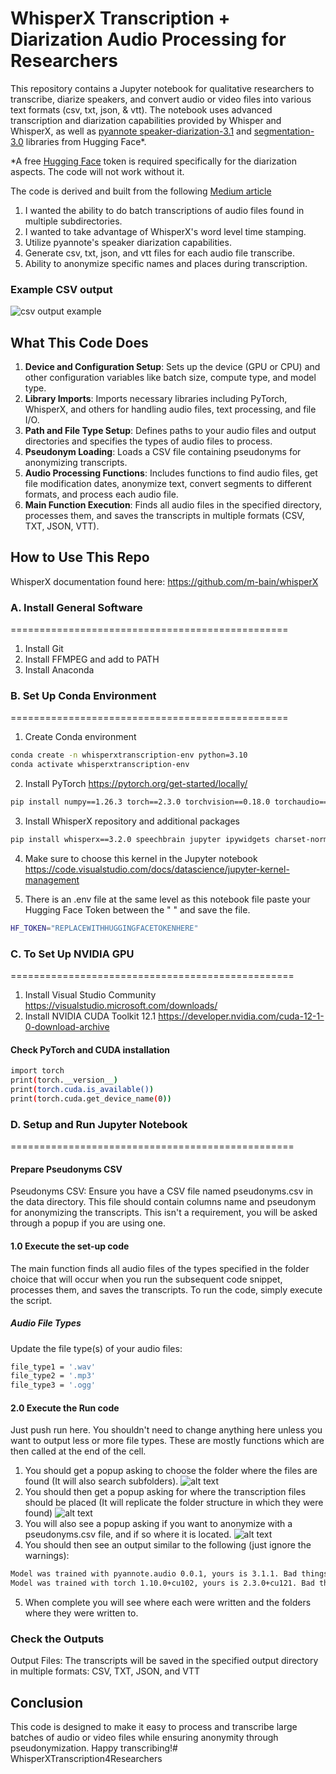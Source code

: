 # WhisperX Transcription + Diarization Audio Processing for Researchers
This repository contains a Jupyter notebook for qualitative researchers to transcribe, diarize speakers, and convert audio or video files into various text formats (csv, txt, json, & vtt). The notebook uses advanced transcription and diarization capabilities provided by Whisper and WhisperX, as well as [pyannote speaker-diarization-3.1](https://huggingface.co/pyannote/speaker-diarization-3.1) and [segmentation-3.0](https://huggingface.co/pyannote/segmentation-3.0) libraries from Hugging Face*.  

*A free [Hugging Face](https://huggingface.co/docs/hub/en/security-tokens) token is required specifically for the diarization aspects. The code will not work without it.
 
 The code is derived and built from the following [Medium article](https://towardsdatascience.com/unlock-the-power-of-audio-data-advanced-transcription-and-diarization-with-whisper-whisperx-and-ed9424307281)

1. I wanted the ability to do batch transcriptions of audio files found in multiple subdirectories. 
2. I wanted to take advantage of WhisperX's word level time stamping. 
3. Utilize pyannote's speaker diarization capabilities. 
4. Generate csv, txt, json, and vtt files for each audio file transcribe. 
5. Ability to anonymize specific names and places during transcription. 

### Example CSV output 
![csv output example](image.png)

## What This Code Does

1. **Device and Configuration Setup**: Sets up the device (GPU or CPU) and other configuration variables like batch size, compute type, and model type.
2. **Library Imports**: Imports necessary libraries including PyTorch, WhisperX, and others for handling audio files, text processing, and file I/O.
3. **Path and File Type Setup**: Defines paths to your audio files and output directories and specifies the types of audio files to process.
4. **Pseudonym Loading**: Loads a CSV file containing pseudonyms for anonymizing transcripts.
5. **Audio Processing Functions**: Includes functions to find audio files, get file modification dates, anonymize text, convert segments to different formats, and process each audio file.
6. **Main Function Execution**: Finds all audio files in the specified directory, processes them, and saves the transcripts in multiple formats (CSV, TXT, JSON, VTT).

## How to Use This Repo

WhisperX documentation found here: https://github.com/m-bain/whisperX

### A. Install General Software
================================================
1. Install Git
2. Install FFMPEG and add to PATH
3. Install Anaconda 

### B. Set Up Conda Environment
================================================   
1. Create Conda environment
```sh
conda create -n whisperxtranscription-env python=3.10
conda activate whisperxtranscription-env
```
2. Install PyTorch https://pytorch.org/get-started/locally/ 
```sh
pip install numpy==1.26.3 torch==2.3.0 torchvision==0.18.0 torchaudio==2.3.0 --index-url https://download.pytorch.org/whl/cu121
```

3. Install WhisperX repository and additional packages
```sh
pip install whisperx==3.2.0 speechbrain jupyter ipywidgets charset-normalizer pandas nltk plotly matplotlib webvtt-py pypi-json srt python-dotenv tqdm
```
4. Make sure to choose this kernel in the Jupyter notebook
https://code.visualstudio.com/docs/datascience/jupyter-kernel-management 

6. There is an .env file at the same level as this notebook file paste your Hugging Face Token between the " " and save the file. 
```sh
HF_TOKEN="REPLACEWITHHUGGINGFACETOKENHERE"
```
### C. To Set Up NVIDIA GPU
=================================================
1. Install Visual Studio Community https://visualstudio.microsoft.com/downloads/
2. Install NVIDIA CUDA Toolkit 12.1 https://developer.nvidia.com/cuda-12-1-0-download-archive 

#### Check PyTorch and CUDA installation
```sh
import torch
print(torch.__version__)
print(torch.cuda.is_available())
print(torch.cuda.get_device_name(0))
```

### D. Setup and Run Jupyter Notebook
=================================================
#### Prepare Pseudonyms CSV
Pseudonyms CSV: Ensure you have a CSV file named pseudonyms.csv in the data directory. This file should contain columns name and pseudonym for anonymizing the transcripts. This isn't a requirement, you will be asked through a popup if you are using one.

#### 1.0 Execute the set-up code
The main function finds all audio files of the types specified in the folder choice that will occur when you run the subsequent code snippet, processes them, and saves the transcripts. To run the code, simply execute the script.

##### Audio File Types
Update the file type(s) of your audio files:
```sh
file_type1 = '.wav'
file_type2 = '.mp3'
file_type3 = '.ogg'
```

#### 2.0 Execute the Run code 

Just push run here. You shouldn't need to change anything here unless you want to output less or more file types. These are mostly functions which are then called at the end of the cell.

1. You should get a popup asking to choose the folder where the files are found (It will also search subfolders).
![alt text](image-1.png)
2. You should then get a popup asking for where the transcription files should be placed (It will replicate the folder structure in which they were found)
![alt text](image-2.png)
3. You will also see a popup asking if you want to anonymize with a pseudonyms.csv file, and if so where it is located.
![alt text](image-3.png)
4. You should then see an output similar to the following (just ignore the warnings):
```sh
Model was trained with pyannote.audio 0.0.1, yours is 3.1.1. Bad things might happen unless you revert pyannote.audio to 0.x.
Model was trained with torch 1.10.0+cu102, yours is 2.3.0+cu121. Bad things might happen unless you revert torch to 1.x.
```
5. When complete you will see where each were written and the folders where they were written to.

### Check the Outputs
Output Files:
The transcripts will be saved in the specified output directory in multiple formats: CSV, TXT, JSON, and VTT

## Conclusion
This code is designed to make it easy to process and transcribe large batches of audio or video files while ensuring anonymity through pseudonymization. Happy transcribing!# WhisperXTranscription4Researchers

